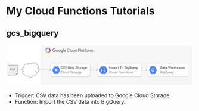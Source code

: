 # My Cloud Functions Tutorials
## gcs_bigquery
![image](https://github.com/nishipy/CloudFunctions/blob/master/gcs_bigquery/gcs_bigquery.png)
* Trigger: CSV data has been uploaded to Google Cloud Storage.
* Function: Import the CSV data into BigQuery.
